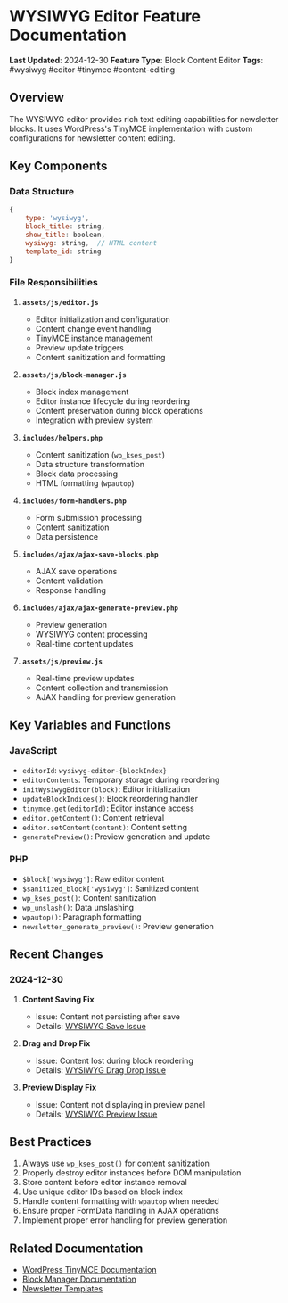 # WYSIWYG Editor Feature Documentation
**Last Updated**: 2024-12-30
**Feature Type**: Block Content Editor
**Tags**: #wysiwyg #editor #tinymce #content-editing

## Overview
The WYSIWYG editor provides rich text editing capabilities for newsletter blocks. It uses WordPress's TinyMCE implementation with custom configurations for newsletter content editing.

## Key Components

### Data Structure
```javascript
{
    type: 'wysiwyg',
    block_title: string,
    show_title: boolean,
    wysiwyg: string,  // HTML content
    template_id: string
}
```

### File Responsibilities

1. **`assets/js/editor.js`**
   - Editor initialization and configuration
   - Content change event handling
   - TinyMCE instance management
   - Preview update triggers
   - Content sanitization and formatting

2. **`assets/js/block-manager.js`**
   - Block index management
   - Editor instance lifecycle during reordering
   - Content preservation during block operations
   - Integration with preview system

3. **`includes/helpers.php`**
   - Content sanitization (`wp_kses_post`)
   - Data structure transformation
   - Block data processing
   - HTML formatting (`wpautop`)

4. **`includes/form-handlers.php`**
   - Form submission processing
   - Content sanitization
   - Data persistence

5. **`includes/ajax/ajax-save-blocks.php`**
   - AJAX save operations
   - Content validation
   - Response handling

6. **`includes/ajax/ajax-generate-preview.php`**
   - Preview generation
   - WYSIWYG content processing
   - Real-time content updates

7. **`assets/js/preview.js`**
   - Real-time preview updates
   - Content collection and transmission
   - AJAX handling for preview generation

## Key Variables and Functions

### JavaScript
- `editorId`: `wysiwyg-editor-{blockIndex}`
- `editorContents`: Temporary storage during reordering
- `initWysiwygEditor(block)`: Editor initialization
- `updateBlockIndices()`: Block reordering handler
- `tinymce.get(editorId)`: Editor instance access
- `editor.getContent()`: Content retrieval
- `editor.setContent(content)`: Content setting
- `generatePreview()`: Preview generation and update

### PHP
- `$block['wysiwyg']`: Raw editor content
- `$sanitized_block['wysiwyg']`: Sanitized content
- `wp_kses_post()`: Content sanitization
- `wp_unslash()`: Data unslashing
- `wpautop()`: Paragraph formatting
- `newsletter_generate_preview()`: Preview generation

## Recent Changes

### 2024-12-30
1. **Content Saving Fix**
   - Issue: Content not persisting after save
   - Details: [WYSIWYG Save Issue](2024/12/wysiwyg-save-issue-20241230-1511.md)

2. **Drag and Drop Fix**
   - Issue: Content lost during block reordering
   - Details: [WYSIWYG Drag Drop Issue](2024/12/wysiwyg-drag-drop-issue-20241230-1512.md)

3. **Preview Display Fix**
   - Issue: Content not displaying in preview panel
   - Details: [WYSIWYG Preview Issue](2024/12/wysiwyg-preview-issue-20241230-1513.md)

## Best Practices
1. Always use `wp_kses_post()` for content sanitization
2. Properly destroy editor instances before DOM manipulation
3. Store content before editor instance removal
4. Use unique editor IDs based on block index
5. Handle content formatting with `wpautop` when needed
6. Ensure proper FormData handling in AJAX operations
7. Implement proper error handling for preview generation

## Related Documentation
- [WordPress TinyMCE Documentation](https://codex.wordpress.org/TinyMCE)
- [Block Manager Documentation](block-manager.md)
- [Newsletter Templates](templates.md) 